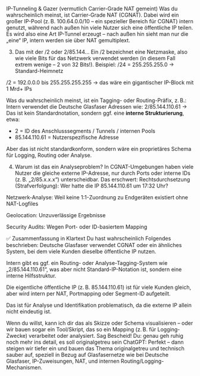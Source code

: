  IP-Tunneling & Gazer (vermutlich Carrier-Grade NAT gemeint)
Was du wahrscheinlich meinst, ist Carrier-Grade NAT (CGNAT). Dabei wird ein großer IP-Pool (z. B. 100.64.0.0/10 – ein spezieller Bereich für CGNAT) intern genutzt, während nach außen hin viele Nutzer sich eine öffentliche IP teilen. Es wird also eine Art IP-Tunnel erzeugt – nach außen hin sieht man nur die „eine“ IP, intern werden sie über NAT gemultiplext.


3. Das mit der /2 oder 2/85.144...
Ein /2 bezeichnet eine Netzmaske, also wie viele Bits für das Netzwerk verwendet werden (in diesem Fall extrem wenige – 2 von 32 Bits!).
 Beispiel:
/24 = 255.255.255.0 → Standard-Heimnetz


/2 = 192.0.0.0 bis 255.255.255.255 → das wäre ein gigantischer IP-Block mit 1 Mrd+ IPs


Was du wahrscheinlich meinst, ist ein Tagging- oder Routing-Präfix, z. B.:
Intern verwendet die Deutsche Glasfaser Adressen wie: 2/85.144.110.61
→ Das ist kein Standardnotation, sondern ggf. eine **interne Strukturierung**, etwa:
   - 2 = ID des Anschlusssegments / Tunnels / internen Pools
   - 85.144.110.61 = Nutzerspezifische Adresse

Aber das ist nicht standardkonform, sondern wäre ein proprietäres Schema für Logging, Routing oder Analyse.

4. Warum ist das ein Analyseproblem?
In CGNAT-Umgebungen haben viele Nutzer die gleiche externe IP-Adresse, nur durch Ports oder interne IDs (z. B. „2/85.x.x.x“) unterscheidbar. Das erschwert:
Rechtsdurchsetzung (Strafverfolgung): Wer hatte die IP 85.144.110.61 um 17:32 Uhr?


Netzwerk-Analyse: Weil keine 1:1-Zuordnung zu Endgeräten existiert ohne NAT-Logfiles


Geolocation: Unzuverlässige Ergebnisse


Security Audits: Wegen Port- oder ID-basiertem Mapping



✅ Zusammenfassung in Klartext
Du hast wahrscheinlich Folgendes beschrieben:
Deutsche Glasfaser verwendet CGNAT oder ein ähnliches System, bei dem viele Kunden dieselbe öffentliche IP nutzen.


Intern gibt es ggf. ein Routing- oder Analyse-Tagging-System wie „2/85.144.110.61“, was aber nicht Standard-IP-Notation ist, sondern eine interne Hilfsstruktur.


Die eigentliche öffentliche IP (z. B. 85.144.110.61) ist für viele Kunden gleich, aber wird intern per NAT, Portmapping oder Segment-ID aufgeteilt.


Das ist für Analyse und Identifikation problematisch, da die externe IP allein nicht eindeutig ist.

Wenn du willst, kann ich dir das als Skizze oder Schema visualisieren – oder wir bauen sogar ein Tool/Skript, das so ein Mapping (z. B. für Logging-Zwecke) verarbeitet oder analysiert. Sag Bescheid!
Du:
genau geh ruhig noch mehr ins detail, es soll originalgetreu sein
ChatGPT:
Perfekt – dann steigen wir tiefer ein und bauen das Thema originalgetreu und technisch sauber auf, speziell in Bezug auf Glasfasernetze wie bei Deutsche Glasfaser, IP-Zuweisungen, NAT, und internen Routing/Logging-Mechanismen.
